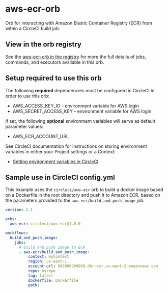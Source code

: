 # aws-ecr-orb
Orb for interacting with Amazon Elastic Container Registry (ECR) from within a
CircleCI build job.

## View in the orb registry
See the [aws-ecr-orb in the registry](https://circleci.com/orbs/registry/orb/circleci/aws-ecr)
for more the full details of jobs, commands, and executors available in this
orb.

## Setup required to use this orb
The following **required** dependencies must be configured in CircleCI in order to use this orb:
* AWS_ACCESS_KEY_ID - environment variable for AWS login
* AWS_SECRET_ACCESS_KEY - environment variable for AWS login

If set, the following **optional** environment variables will serve as default
parameter values:
* AWS_ECR_ACCOUNT_URL

See CircleCI documentation for instructions on storing environment variables
in either your Project settings or a Context:
* [Setting environment variables in CircleCI](https://circleci.com/docs/2.0/env-vars)

## Sample use in CircleCI config.yml
This example uses the `circleci/aws-ecr` orb to build a docker image based on
a Dockerfile in the root directory and push it to Amazon ECR,
based on the parameters provided to the `aws-ecr/build_and_push_image` job:

```yaml
version: 2.1

orbs:
  aws-ecr: circleci/aws-ecr@1.0.0

workflows:
  build_and_push_image:
    jobs:
      # build and push image to ECR
      - aws-ecr/build_and_push_image:
          context: myContext
          region: us-east-1
          account-url: 999999999999.dkr-ecr.us-west-2.amazonaws.com
          repo: myrepo
          tag: latest
          dockerfile: Dockerfile
          path: .
```

